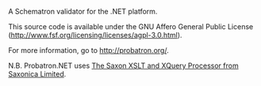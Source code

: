 A Schematron validator for the .NET platform.

This source code is available under the GNU Affero General Public License (http://www.fsf.org/licensing/licenses/agpl-3.0.html).

For more information, go to http://probatron.org/.

N.B. Probatron.NET uses [The Saxon XSLT and XQuery Processor from Saxonica Limited](http://www.saxonica.com/).